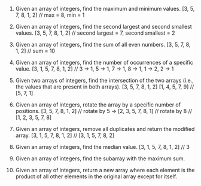 1. Given an array of integers, find the maximum and minimum values.
    [3, 5, 7, 8, 1, 2] // max = 8, min = 1
2. Given an array of integers, find the second largest and second smallest values.
   [3, 5, 7, 8, 1, 2] // second largest = 7, second smallest = 2
   
3. Given an array of integers, find the sum of all even numbers.
   [3, 5, 7, 8, 1, 2] // sum = 10
   
4. Given an array of integers, find the number of occurrences of a specific value.
   [3, 1, 5, 7, 8, 1, 2] // 3 -> 1, 5 -> 1, 7 -> 1, 8 -> 1, 1 -> 2, 2 -> 1
   
5. Given two arrays of integers, find the intersection of the two arrays (i.e., the values that are present in both arrays).
   [3, 5, 7, 8, 1, 2]
   [1, 4, 5, 7, 9] // [5, 7, 1]
   
6. Given an array of integers, rotate the array by a specific number of positions.
   [3, 5, 7, 8, 1, 2] // rotate by 5 -> [2, 3, 5, 7, 8, 1]
     // rotate by 8 // [1, 2, 3, 5, 7, 8]   
   
7. Given an array of integers, remove all duplicates and return the modified array.
    [3, 1, 5, 7, 8, 1, 2] // [3, 1, 5, 7, 8, 2]
   
8.  Given an array of integers, find the median value.
    [3, 1, 5, 7, 8, 1, 2] // 3

   
3. Given an array of integers, find the subarray with the maximum sum.
4.  Given an array of integers, return a new array where each element is the product of all other elements in the original array except for itself. 